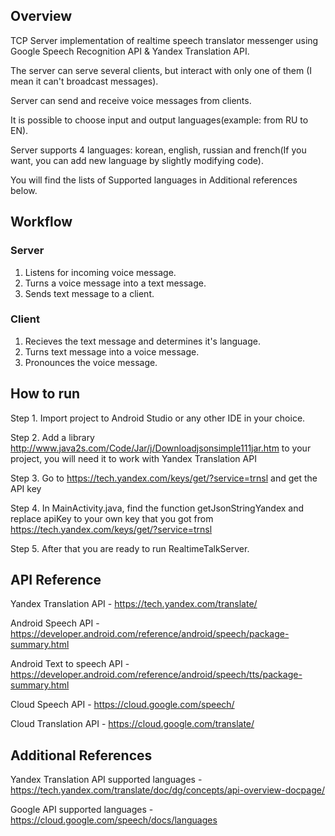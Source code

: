 ## Overview

TCP Server implementation of realtime speech translator messenger using Google Speech Recognition API & Yandex Translation API.

The server can serve several clients, but interact with only one of them (I mean it can't broadcast messages).

Server can send and receive voice messages from clients.

It is possible to choose input and output languages(example: from RU to EN).

Server supports 4 languages: korean, english, russian and french(If you want, you can add new language by slightly modifying code).

You will find the lists of Supported languages in Additional references below.

## Workflow
### Server
1. Listens for incoming voice message. 
2. Turns a voice message into a text message.
3. Sends text message to a client.
### Client
1. Recieves the text message and determines it's language.
2. Turns text message into a voice message.
3. Pronounces the voice message.
## How to run

Step 1. Import project to Android Studio or any other IDE in your choice. 

Step 2. Add a library http://www.java2s.com/Code/Jar/j/Downloadjsonsimple111jar.htm to your project, you will need it to work with Yandex Translation API

Step 3. Go to https://tech.yandex.com/keys/get/?service=trnsl and get the API key

Step 4. In MainActivity.java, find the function getJsonStringYandex and replace apiKey to your own key that you got from https://tech.yandex.com/keys/get/?service=trnsl

Step 5. After that you are ready to run RealtimeTalkServer.

## API Reference
Yandex Translation API - https://tech.yandex.com/translate/

Android Speech API - https://developer.android.com/reference/android/speech/package-summary.html

Android Text to speech API - https://developer.android.com/reference/android/speech/tts/package-summary.html

Cloud Speech API - https://cloud.google.com/speech/

Cloud Translation API - https://cloud.google.com/translate/

## Additional References

Yandex Translation API supported languages - https://tech.yandex.com/translate/doc/dg/concepts/api-overview-docpage/

Google API supported languages - https://cloud.google.com/speech/docs/languages

